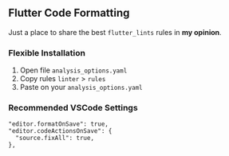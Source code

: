 ## Flutter Code Formatting
Just a place to share the best `flutter_lints` rules in **my opinion**.

### Flexible Installation
1. Open file `analysis_options.yaml`
2. Copy rules `linter` > `rules` 
3. Paste on your `analysis_options.yaml`

### Recommended VSCode Settings
```
"editor.formatOnSave": true,
"editor.codeActionsOnSave": {
  "source.fixAll": true,
},
```
